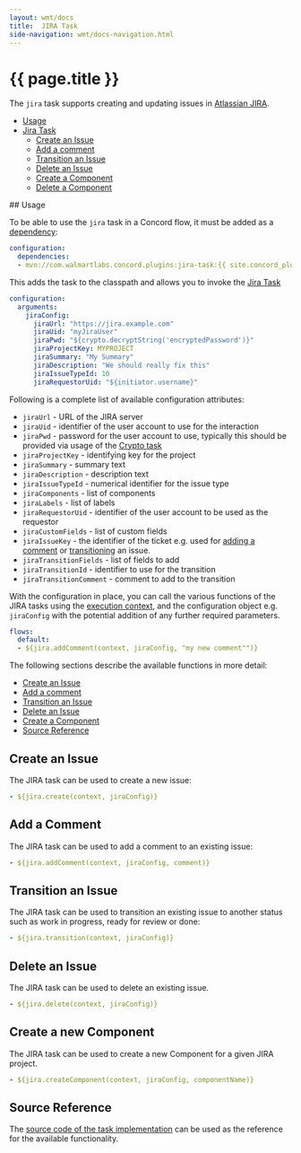 ```yaml
---
layout: wmt/docs
title:  JIRA Task
side-navigation: wmt/docs-navigation.html
---
```


# {{ page.title }}

The `jira` task supports creating and updating issues in
[Atlassian JIRA](https://www.atlassian.com/software/jira).

- [Usage](#usage)
- [Jira Task](#jira-task)
  - [Create an Issue](#createIssue)
  - [Add a comment](#addComment)
  - [Transition an Issue](#transition)
  - [Delete an Issue](#deleteIssue)
  - [Create a Component](#createComponent)
  - [Delete a Component](#deleteComponent)

<a name="usage"/>
## Usage

To be able to use the `jira` task in a Concord flow, it must be added as a
[dependency](../getting-started/concord-dsl.html#dependencies):

```yaml
configuration:
  dependencies:
  - mvn://com.walmartlabs.concord.plugins:jira-task:{{ site.concord_plugins_version }}
```

This adds the task to the classpath and allows you to invoke the
[Jira Task](#git-task)

```yaml
configuration:
  arguments:
    jiraConfig:
      jiraUrl: "https://jira.example.com"
      jiraUid: "myJiraUser"
      jiraPwd: "${crypto.decryptString('encryptedPassword')}"
      jiraProjectKey: MYPROJECT 
      jiraSummary: "My Summary"
      jiraDescription: "We should really fix this"
      jiraIssueTypeId: 10
      jiraRequestorUid: "${initiator.username}"
```

Following is a complete list of available configuration attributes:

- `jiraUrl` -  URL of the JIRA server
- `jiraUid` -  identifier of the user account to use for the interaction
- `jiraPwd` -  password for the user account to use, typically this should be
provided via usage of the [Crypto task](./crypto.html)
- `jiraProjectKey` - identifying key for the project
- `jiraSummary` - summary text
- `jiraDescription` - description text
- `jiraIssueTypeId` -  numerical identifier for the issue type
- `jiraComponents` - list of components 
- `jiraLabels` - list of labels
- `jiraRequestorUid` - identifier of the user account to be used as the requestor
- `jiraCustomFields` - list of custom fields
- `jiraIssueKey` - the identifier of the ticket e.g. used for
[adding a comment](#add-comment) or [transitioning](#transition) an issue.
- `jiraTransitionFields` - list of fields to add
- `jiraTransitionId` - identifier to use for the transition
- `jiraTransitionComment` - comment to add to the transition


With the configuration in place, you can call the various functions of the
JIRA tasks using the
[execution context](../getting-started/processes.html#provided-variables), 
and the configuration object e.g. `jiraConfig` with the potential addition of any
further required parameters.

```yaml
flows:
  default:
  - ${jira.addComment(context, jiraConfig, "my new comment"")}
```

The following sections describe the available functions in more detail:

- [Create an Issue](#create)
- [Add a comment](#add-comment)
- [Transition an Issue](#transition)
- [Delete an Issue](#delete)
- [Create a Component](#create-component)
- [Source Reference](#source)


<a name="create"/>

## Create an Issue

The JIRA task can be used to create a new issue: 

```yaml
- ${jira.create(context, jiraConfig)}
```

<a name="add-comment"/>

## Add a Comment

The JIRA task can be used to add a comment to an existing issue:

```yaml
- ${jira.addComment(context, jiraConfig, comment)}
```

<a name="transition"/>

## Transition an Issue

The JIRA task can be used to transition an existing issue to another status such
as work in progress, ready for review or done:

```yaml
- ${jira.transition(context, jiraConfig)}
```


<a name="delete"/>

## Delete an Issue

The JIRA task can be used to delete an existing issue.

```yaml
- ${jira.delete(context, jiraConfig)}
```

<a name="create-component"/>

## Create a new Component

The JIRA task can be used to create a new Component for a given JIRA project.

```yaml
- ${jira.createComponent(context, jiraConfig, componentName)}
```

<a name="source"/>

## Source Reference

The
[source code of the task implementation]({{site.concord_plugins_source}}tree/master/tasks/jira)
can be used as the reference for the available functionality.
